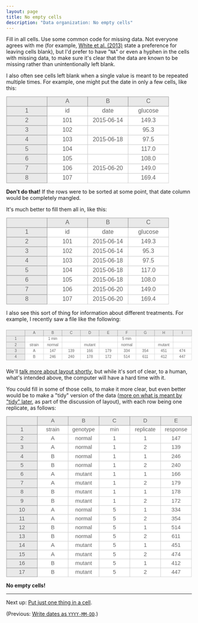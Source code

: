 ```yaml
---
layout: page
title: No empty cells
description: "Data organization: No empty cells"
---
```




Fill in all cells. Use some common code for missing data.
Not everyone agrees with me (for example,
[White et al. (2013)](http://library.queensu.ca/ojs/index.php/IEE/article/view/4608/4898)
state a preference for leaving cells blank), but I'd prefer to have
"`NA`" or even a hyphen in the cells with missing data, to make sure
it's clear that the data are known to be missing rather than
unintentionally left blank.

I also often see cells left blank when a single value is meant to be
repeated multiple times. For example, one might put the date in only a
few cells, like this:

<?xml version="1.0" encoding="UTF-8"?>
<svg width="442px" height="236px" viewBox="0 0 442 236" preserveAspectRatio="xMinYmin meet" xmlns="http://www.w3.org/2000/svg" xmlns:xlink="http://www.w3.org/1999/xlink" version="1.1">
    <rect x="331" y="209" width="110" height="26" fill="white" stroke="#CECECE" stroke-width="1" />
    <text x="386" y="222" text-anchor="middle" dominant-baseline="middle" font-family="sans-serif" fill="#626262" font-size="16px" >169.4</text>
    <rect x="221" y="209" width="110" height="26" fill="white" stroke="#CECECE" stroke-width="1" />
    <text x="276" y="222" text-anchor="middle" dominant-baseline="middle" font-family="sans-serif" fill="#626262" font-size="16px" ></text>
    <rect x="111" y="209" width="110" height="26" fill="white" stroke="#CECECE" stroke-width="1" />
    <text x="166" y="222" text-anchor="middle" dominant-baseline="middle" font-family="sans-serif" fill="#626262" font-size="16px" >107</text>
    <rect x="1" y="209" width="110" height="26" fill="#E9E9E9" stroke="#969696" stroke-width="1" />
    <text x="56" y="222" text-anchor="middle" dominant-baseline="middle" font-family="sans-serif" fill="#626262" font-size="16px" >8</text>
    <rect x="331" y="183" width="110" height="26" fill="white" stroke="#CECECE" stroke-width="1" />
    <text x="386" y="196" text-anchor="middle" dominant-baseline="middle" font-family="sans-serif" fill="#626262" font-size="16px" >149.0</text>
    <rect x="221" y="183" width="110" height="26" fill="white" stroke="#CECECE" stroke-width="1" />
    <text x="276" y="196" text-anchor="middle" dominant-baseline="middle" font-family="sans-serif" fill="#626262" font-size="16px" >2015-06-20</text>
    <rect x="111" y="183" width="110" height="26" fill="white" stroke="#CECECE" stroke-width="1" />
    <text x="166" y="196" text-anchor="middle" dominant-baseline="middle" font-family="sans-serif" fill="#626262" font-size="16px" >106</text>
    <rect x="1" y="183" width="110" height="26" fill="#E9E9E9" stroke="#969696" stroke-width="1" />
    <text x="56" y="196" text-anchor="middle" dominant-baseline="middle" font-family="sans-serif" fill="#626262" font-size="16px" >7</text>
    <rect x="331" y="157" width="110" height="26" fill="white" stroke="#CECECE" stroke-width="1" />
    <text x="386" y="170" text-anchor="middle" dominant-baseline="middle" font-family="sans-serif" fill="#626262" font-size="16px" >108.0</text>
    <rect x="221" y="157" width="110" height="26" fill="white" stroke="#CECECE" stroke-width="1" />
    <text x="276" y="170" text-anchor="middle" dominant-baseline="middle" font-family="sans-serif" fill="#626262" font-size="16px" ></text>
    <rect x="111" y="157" width="110" height="26" fill="white" stroke="#CECECE" stroke-width="1" />
    <text x="166" y="170" text-anchor="middle" dominant-baseline="middle" font-family="sans-serif" fill="#626262" font-size="16px" >105</text>
    <rect x="1" y="157" width="110" height="26" fill="#E9E9E9" stroke="#969696" stroke-width="1" />
    <text x="56" y="170" text-anchor="middle" dominant-baseline="middle" font-family="sans-serif" fill="#626262" font-size="16px" >6</text>
    <rect x="331" y="131" width="110" height="26" fill="white" stroke="#CECECE" stroke-width="1" />
    <text x="386" y="144" text-anchor="middle" dominant-baseline="middle" font-family="sans-serif" fill="#626262" font-size="16px" >117.0</text>
    <rect x="221" y="131" width="110" height="26" fill="white" stroke="#CECECE" stroke-width="1" />
    <text x="276" y="144" text-anchor="middle" dominant-baseline="middle" font-family="sans-serif" fill="#626262" font-size="16px" ></text>
    <rect x="111" y="131" width="110" height="26" fill="white" stroke="#CECECE" stroke-width="1" />
    <text x="166" y="144" text-anchor="middle" dominant-baseline="middle" font-family="sans-serif" fill="#626262" font-size="16px" >104</text>
    <rect x="1" y="131" width="110" height="26" fill="#E9E9E9" stroke="#969696" stroke-width="1" />
    <text x="56" y="144" text-anchor="middle" dominant-baseline="middle" font-family="sans-serif" fill="#626262" font-size="16px" >5</text>
    <rect x="331" y="105" width="110" height="26" fill="white" stroke="#CECECE" stroke-width="1" />
    <text x="386" y="118" text-anchor="middle" dominant-baseline="middle" font-family="sans-serif" fill="#626262" font-size="16px" >97.5</text>
    <rect x="221" y="105" width="110" height="26" fill="white" stroke="#CECECE" stroke-width="1" />
    <text x="276" y="118" text-anchor="middle" dominant-baseline="middle" font-family="sans-serif" fill="#626262" font-size="16px" >2015-06-18</text>
    <rect x="111" y="105" width="110" height="26" fill="white" stroke="#CECECE" stroke-width="1" />
    <text x="166" y="118" text-anchor="middle" dominant-baseline="middle" font-family="sans-serif" fill="#626262" font-size="16px" >103</text>
    <rect x="1" y="105" width="110" height="26" fill="#E9E9E9" stroke="#969696" stroke-width="1" />
    <text x="56" y="118" text-anchor="middle" dominant-baseline="middle" font-family="sans-serif" fill="#626262" font-size="16px" >4</text>
    <rect x="331" y="79" width="110" height="26" fill="white" stroke="#CECECE" stroke-width="1" />
    <text x="386" y="92" text-anchor="middle" dominant-baseline="middle" font-family="sans-serif" fill="#626262" font-size="16px" >95.3</text>
    <rect x="221" y="79" width="110" height="26" fill="white" stroke="#CECECE" stroke-width="1" />
    <text x="276" y="92" text-anchor="middle" dominant-baseline="middle" font-family="sans-serif" fill="#626262" font-size="16px" ></text>
    <rect x="111" y="79" width="110" height="26" fill="white" stroke="#CECECE" stroke-width="1" />
    <text x="166" y="92" text-anchor="middle" dominant-baseline="middle" font-family="sans-serif" fill="#626262" font-size="16px" >102</text>
    <rect x="1" y="79" width="110" height="26" fill="#E9E9E9" stroke="#969696" stroke-width="1" />
    <text x="56" y="92" text-anchor="middle" dominant-baseline="middle" font-family="sans-serif" fill="#626262" font-size="16px" >3</text>
    <rect x="331" y="53" width="110" height="26" fill="white" stroke="#CECECE" stroke-width="1" />
    <text x="386" y="66" text-anchor="middle" dominant-baseline="middle" font-family="sans-serif" fill="#626262" font-size="16px" >149.3</text>
    <rect x="221" y="53" width="110" height="26" fill="white" stroke="#CECECE" stroke-width="1" />
    <text x="276" y="66" text-anchor="middle" dominant-baseline="middle" font-family="sans-serif" fill="#626262" font-size="16px" >2015-06-14</text>
    <rect x="111" y="53" width="110" height="26" fill="white" stroke="#CECECE" stroke-width="1" />
    <text x="166" y="66" text-anchor="middle" dominant-baseline="middle" font-family="sans-serif" fill="#626262" font-size="16px" >101</text>
    <rect x="1" y="53" width="110" height="26" fill="#E9E9E9" stroke="#969696" stroke-width="1" />
    <text x="56" y="66" text-anchor="middle" dominant-baseline="middle" font-family="sans-serif" fill="#626262" font-size="16px" >2</text>
    <rect x="331" y="27" width="110" height="26" fill="white" stroke="#CECECE" stroke-width="1" />
    <text x="386" y="40" text-anchor="middle" dominant-baseline="middle" font-family="sans-serif" fill="#626262" font-size="16px" >glucose</text>
    <rect x="221" y="27" width="110" height="26" fill="white" stroke="#CECECE" stroke-width="1" />
    <text x="276" y="40" text-anchor="middle" dominant-baseline="middle" font-family="sans-serif" fill="#626262" font-size="16px" >date</text>
    <rect x="111" y="27" width="110" height="26" fill="white" stroke="#CECECE" stroke-width="1" />
    <text x="166" y="40" text-anchor="middle" dominant-baseline="middle" font-family="sans-serif" fill="#626262" font-size="16px" >id</text>
    <rect x="1" y="27" width="110" height="26" fill="#E9E9E9" stroke="#969696" stroke-width="1" />
    <text x="56" y="40" text-anchor="middle" dominant-baseline="middle" font-family="sans-serif" fill="#626262" font-size="16px" >1</text>
    <rect x="331" y="1" width="110" height="26" fill="#E9E9E9" stroke="#969696" stroke-width="1" />
    <text x="386" y="14" text-anchor="middle" dominant-baseline="middle" font-family="sans-serif" fill="#626262" font-size="16px" >C</text>
    <rect x="221" y="1" width="110" height="26" fill="#E9E9E9" stroke="#969696" stroke-width="1" />
    <text x="276" y="14" text-anchor="middle" dominant-baseline="middle" font-family="sans-serif" fill="#626262" font-size="16px" >B</text>
    <rect x="111" y="1" width="110" height="26" fill="#E9E9E9" stroke="#969696" stroke-width="1" />
    <text x="166" y="14" text-anchor="middle" dominant-baseline="middle" font-family="sans-serif" fill="#626262" font-size="16px" >A</text>
    <rect x="1" y="1" width="110" height="26" fill="#E9E9E9" stroke="#969696" stroke-width="1" />
</svg>

**Don't do that!** If the rows were to be sorted at some point, that
date column would be completely mangled.

It's much better to fill them all in, like this:

<?xml version="1.0" encoding="UTF-8"?>
<svg width="442px" height="236px" viewBox="0 0 442 236" preserveAspectRatio="xMinYmin meet" xmlns="http://www.w3.org/2000/svg" xmlns:xlink="http://www.w3.org/1999/xlink" version="1.1">
    <rect x="331" y="209" width="110" height="26" fill="white" stroke="#CECECE" stroke-width="1" />
    <text x="386" y="222" text-anchor="middle" dominant-baseline="middle" font-family="sans-serif" fill="#626262" font-size="16px" >169.4</text>
    <rect x="221" y="209" width="110" height="26" fill="white" stroke="#CECECE" stroke-width="1" />
    <text x="276" y="222" text-anchor="middle" dominant-baseline="middle" font-family="sans-serif" fill="#626262" font-size="16px" >2015-06-20</text>
    <rect x="111" y="209" width="110" height="26" fill="white" stroke="#CECECE" stroke-width="1" />
    <text x="166" y="222" text-anchor="middle" dominant-baseline="middle" font-family="sans-serif" fill="#626262" font-size="16px" >107</text>
    <rect x="1" y="209" width="110" height="26" fill="#E9E9E9" stroke="#969696" stroke-width="1" />
    <text x="56" y="222" text-anchor="middle" dominant-baseline="middle" font-family="sans-serif" fill="#626262" font-size="16px" >8</text>
    <rect x="331" y="183" width="110" height="26" fill="white" stroke="#CECECE" stroke-width="1" />
    <text x="386" y="196" text-anchor="middle" dominant-baseline="middle" font-family="sans-serif" fill="#626262" font-size="16px" >149.0</text>
    <rect x="221" y="183" width="110" height="26" fill="white" stroke="#CECECE" stroke-width="1" />
    <text x="276" y="196" text-anchor="middle" dominant-baseline="middle" font-family="sans-serif" fill="#626262" font-size="16px" >2015-06-20</text>
    <rect x="111" y="183" width="110" height="26" fill="white" stroke="#CECECE" stroke-width="1" />
    <text x="166" y="196" text-anchor="middle" dominant-baseline="middle" font-family="sans-serif" fill="#626262" font-size="16px" >106</text>
    <rect x="1" y="183" width="110" height="26" fill="#E9E9E9" stroke="#969696" stroke-width="1" />
    <text x="56" y="196" text-anchor="middle" dominant-baseline="middle" font-family="sans-serif" fill="#626262" font-size="16px" >7</text>
    <rect x="331" y="157" width="110" height="26" fill="white" stroke="#CECECE" stroke-width="1" />
    <text x="386" y="170" text-anchor="middle" dominant-baseline="middle" font-family="sans-serif" fill="#626262" font-size="16px" >108.0</text>
    <rect x="221" y="157" width="110" height="26" fill="white" stroke="#CECECE" stroke-width="1" />
    <text x="276" y="170" text-anchor="middle" dominant-baseline="middle" font-family="sans-serif" fill="#626262" font-size="16px" >2015-06-18</text>
    <rect x="111" y="157" width="110" height="26" fill="white" stroke="#CECECE" stroke-width="1" />
    <text x="166" y="170" text-anchor="middle" dominant-baseline="middle" font-family="sans-serif" fill="#626262" font-size="16px" >105</text>
    <rect x="1" y="157" width="110" height="26" fill="#E9E9E9" stroke="#969696" stroke-width="1" />
    <text x="56" y="170" text-anchor="middle" dominant-baseline="middle" font-family="sans-serif" fill="#626262" font-size="16px" >6</text>
    <rect x="331" y="131" width="110" height="26" fill="white" stroke="#CECECE" stroke-width="1" />
    <text x="386" y="144" text-anchor="middle" dominant-baseline="middle" font-family="sans-serif" fill="#626262" font-size="16px" >117.0</text>
    <rect x="221" y="131" width="110" height="26" fill="white" stroke="#CECECE" stroke-width="1" />
    <text x="276" y="144" text-anchor="middle" dominant-baseline="middle" font-family="sans-serif" fill="#626262" font-size="16px" >2015-06-18</text>
    <rect x="111" y="131" width="110" height="26" fill="white" stroke="#CECECE" stroke-width="1" />
    <text x="166" y="144" text-anchor="middle" dominant-baseline="middle" font-family="sans-serif" fill="#626262" font-size="16px" >104</text>
    <rect x="1" y="131" width="110" height="26" fill="#E9E9E9" stroke="#969696" stroke-width="1" />
    <text x="56" y="144" text-anchor="middle" dominant-baseline="middle" font-family="sans-serif" fill="#626262" font-size="16px" >5</text>
    <rect x="331" y="105" width="110" height="26" fill="white" stroke="#CECECE" stroke-width="1" />
    <text x="386" y="118" text-anchor="middle" dominant-baseline="middle" font-family="sans-serif" fill="#626262" font-size="16px" >97.5</text>
    <rect x="221" y="105" width="110" height="26" fill="white" stroke="#CECECE" stroke-width="1" />
    <text x="276" y="118" text-anchor="middle" dominant-baseline="middle" font-family="sans-serif" fill="#626262" font-size="16px" >2015-06-18</text>
    <rect x="111" y="105" width="110" height="26" fill="white" stroke="#CECECE" stroke-width="1" />
    <text x="166" y="118" text-anchor="middle" dominant-baseline="middle" font-family="sans-serif" fill="#626262" font-size="16px" >103</text>
    <rect x="1" y="105" width="110" height="26" fill="#E9E9E9" stroke="#969696" stroke-width="1" />
    <text x="56" y="118" text-anchor="middle" dominant-baseline="middle" font-family="sans-serif" fill="#626262" font-size="16px" >4</text>
    <rect x="331" y="79" width="110" height="26" fill="white" stroke="#CECECE" stroke-width="1" />
    <text x="386" y="92" text-anchor="middle" dominant-baseline="middle" font-family="sans-serif" fill="#626262" font-size="16px" >95.3</text>
    <rect x="221" y="79" width="110" height="26" fill="white" stroke="#CECECE" stroke-width="1" />
    <text x="276" y="92" text-anchor="middle" dominant-baseline="middle" font-family="sans-serif" fill="#626262" font-size="16px" >2015-06-14</text>
    <rect x="111" y="79" width="110" height="26" fill="white" stroke="#CECECE" stroke-width="1" />
    <text x="166" y="92" text-anchor="middle" dominant-baseline="middle" font-family="sans-serif" fill="#626262" font-size="16px" >102</text>
    <rect x="1" y="79" width="110" height="26" fill="#E9E9E9" stroke="#969696" stroke-width="1" />
    <text x="56" y="92" text-anchor="middle" dominant-baseline="middle" font-family="sans-serif" fill="#626262" font-size="16px" >3</text>
    <rect x="331" y="53" width="110" height="26" fill="white" stroke="#CECECE" stroke-width="1" />
    <text x="386" y="66" text-anchor="middle" dominant-baseline="middle" font-family="sans-serif" fill="#626262" font-size="16px" >149.3</text>
    <rect x="221" y="53" width="110" height="26" fill="white" stroke="#CECECE" stroke-width="1" />
    <text x="276" y="66" text-anchor="middle" dominant-baseline="middle" font-family="sans-serif" fill="#626262" font-size="16px" >2015-06-14</text>
    <rect x="111" y="53" width="110" height="26" fill="white" stroke="#CECECE" stroke-width="1" />
    <text x="166" y="66" text-anchor="middle" dominant-baseline="middle" font-family="sans-serif" fill="#626262" font-size="16px" >101</text>
    <rect x="1" y="53" width="110" height="26" fill="#E9E9E9" stroke="#969696" stroke-width="1" />
    <text x="56" y="66" text-anchor="middle" dominant-baseline="middle" font-family="sans-serif" fill="#626262" font-size="16px" >2</text>
    <rect x="331" y="27" width="110" height="26" fill="white" stroke="#CECECE" stroke-width="1" />
    <text x="386" y="40" text-anchor="middle" dominant-baseline="middle" font-family="sans-serif" fill="#626262" font-size="16px" >glucose</text>
    <rect x="221" y="27" width="110" height="26" fill="white" stroke="#CECECE" stroke-width="1" />
    <text x="276" y="40" text-anchor="middle" dominant-baseline="middle" font-family="sans-serif" fill="#626262" font-size="16px" >date</text>
    <rect x="111" y="27" width="110" height="26" fill="white" stroke="#CECECE" stroke-width="1" />
    <text x="166" y="40" text-anchor="middle" dominant-baseline="middle" font-family="sans-serif" fill="#626262" font-size="16px" >id</text>
    <rect x="1" y="27" width="110" height="26" fill="#E9E9E9" stroke="#969696" stroke-width="1" />
    <text x="56" y="40" text-anchor="middle" dominant-baseline="middle" font-family="sans-serif" fill="#626262" font-size="16px" >1</text>
    <rect x="331" y="1" width="110" height="26" fill="#E9E9E9" stroke="#969696" stroke-width="1" />
    <text x="386" y="14" text-anchor="middle" dominant-baseline="middle" font-family="sans-serif" fill="#626262" font-size="16px" >C</text>
    <rect x="221" y="1" width="110" height="26" fill="#E9E9E9" stroke="#969696" stroke-width="1" />
    <text x="276" y="14" text-anchor="middle" dominant-baseline="middle" font-family="sans-serif" fill="#626262" font-size="16px" >B</text>
    <rect x="111" y="1" width="110" height="26" fill="#E9E9E9" stroke="#969696" stroke-width="1" />
    <text x="166" y="14" text-anchor="middle" dominant-baseline="middle" font-family="sans-serif" fill="#626262" font-size="16px" >A</text>
    <rect x="1" y="1" width="110" height="26" fill="#E9E9E9" stroke="#969696" stroke-width="1" />
</svg>

I also see this sort of thing for information about different
treatments. For example, I recently saw a file like the following:

<?xml version="1.0" encoding="UTF-8"?>
<svg width="692px" height="132px" viewBox="0 0 802 132" preserveAspectRatio="xMinYmin meet" xmlns="http://www.w3.org/2000/svg" xmlns:xlink="http://www.w3.org/1999/xlink" version="1.1">
    <rect x="721" y="105" width="80" height="26" fill="white" stroke="#CECECE" stroke-width="1" />
    <text x="761" y="118" text-anchor="middle" dominant-baseline="middle" font-family="sans-serif" fill="#626262" font-size="16px" >447</text>
    <rect x="641" y="105" width="80" height="26" fill="white" stroke="#CECECE" stroke-width="1" />
    <text x="681" y="118" text-anchor="middle" dominant-baseline="middle" font-family="sans-serif" fill="#626262" font-size="16px" >412</text>
    <rect x="561" y="105" width="80" height="26" fill="white" stroke="#CECECE" stroke-width="1" />
    <text x="601" y="118" text-anchor="middle" dominant-baseline="middle" font-family="sans-serif" fill="#626262" font-size="16px" >611</text>
    <rect x="481" y="105" width="80" height="26" fill="white" stroke="#CECECE" stroke-width="1" />
    <text x="521" y="118" text-anchor="middle" dominant-baseline="middle" font-family="sans-serif" fill="#626262" font-size="16px" >514</text>
    <rect x="401" y="105" width="80" height="26" fill="white" stroke="#CECECE" stroke-width="1" />
    <text x="441" y="118" text-anchor="middle" dominant-baseline="middle" font-family="sans-serif" fill="#626262" font-size="16px" >172</text>
    <rect x="321" y="105" width="80" height="26" fill="white" stroke="#CECECE" stroke-width="1" />
    <text x="361" y="118" text-anchor="middle" dominant-baseline="middle" font-family="sans-serif" fill="#626262" font-size="16px" >178</text>
    <rect x="241" y="105" width="80" height="26" fill="white" stroke="#CECECE" stroke-width="1" />
    <text x="281" y="118" text-anchor="middle" dominant-baseline="middle" font-family="sans-serif" fill="#626262" font-size="16px" >240</text>
    <rect x="161" y="105" width="80" height="26" fill="white" stroke="#CECECE" stroke-width="1" />
    <text x="201" y="118" text-anchor="middle" dominant-baseline="middle" font-family="sans-serif" fill="#626262" font-size="16px" >246</text>
    <rect x="81" y="105" width="80" height="26" fill="white" stroke="#CECECE" stroke-width="1" />
    <text x="121" y="118" text-anchor="middle" dominant-baseline="middle" font-family="sans-serif" fill="#626262" font-size="16px" >B</text>
    <rect x="1" y="105" width="80" height="26" fill="#E9E9E9" stroke="#969696" stroke-width="1" />
    <text x="41" y="118" text-anchor="middle" dominant-baseline="middle" font-family="sans-serif" fill="#626262" font-size="16px" >4</text>
    <rect x="721" y="79" width="80" height="26" fill="white" stroke="#CECECE" stroke-width="1" />
    <text x="761" y="92" text-anchor="middle" dominant-baseline="middle" font-family="sans-serif" fill="#626262" font-size="16px" >474</text>
    <rect x="641" y="79" width="80" height="26" fill="white" stroke="#CECECE" stroke-width="1" />
    <text x="681" y="92" text-anchor="middle" dominant-baseline="middle" font-family="sans-serif" fill="#626262" font-size="16px" >451</text>
    <rect x="561" y="79" width="80" height="26" fill="white" stroke="#CECECE" stroke-width="1" />
    <text x="601" y="92" text-anchor="middle" dominant-baseline="middle" font-family="sans-serif" fill="#626262" font-size="16px" >354</text>
    <rect x="481" y="79" width="80" height="26" fill="white" stroke="#CECECE" stroke-width="1" />
    <text x="521" y="92" text-anchor="middle" dominant-baseline="middle" font-family="sans-serif" fill="#626262" font-size="16px" >334</text>
    <rect x="401" y="79" width="80" height="26" fill="white" stroke="#CECECE" stroke-width="1" />
    <text x="441" y="92" text-anchor="middle" dominant-baseline="middle" font-family="sans-serif" fill="#626262" font-size="16px" >179</text>
    <rect x="321" y="79" width="80" height="26" fill="white" stroke="#CECECE" stroke-width="1" />
    <text x="361" y="92" text-anchor="middle" dominant-baseline="middle" font-family="sans-serif" fill="#626262" font-size="16px" >166</text>
    <rect x="241" y="79" width="80" height="26" fill="white" stroke="#CECECE" stroke-width="1" />
    <text x="281" y="92" text-anchor="middle" dominant-baseline="middle" font-family="sans-serif" fill="#626262" font-size="16px" >139</text>
    <rect x="161" y="79" width="80" height="26" fill="white" stroke="#CECECE" stroke-width="1" />
    <text x="201" y="92" text-anchor="middle" dominant-baseline="middle" font-family="sans-serif" fill="#626262" font-size="16px" >147</text>
    <rect x="81" y="79" width="80" height="26" fill="white" stroke="#CECECE" stroke-width="1" />
    <text x="121" y="92" text-anchor="middle" dominant-baseline="middle" font-family="sans-serif" fill="#626262" font-size="16px" >A</text>
    <rect x="1" y="79" width="80" height="26" fill="#E9E9E9" stroke="#969696" stroke-width="1" />
    <text x="41" y="92" text-anchor="middle" dominant-baseline="middle" font-family="sans-serif" fill="#626262" font-size="16px" >3</text>
    <rect x="721" y="53" width="80" height="26" fill="white" stroke="#CECECE" stroke-width="1" />
    <text x="761" y="66" text-anchor="middle" dominant-baseline="middle" font-family="sans-serif" fill="#626262" font-size="16px" ></text>
    <rect x="641" y="53" width="80" height="26" fill="white" stroke="#CECECE" stroke-width="1" />
    <text x="681" y="66" text-anchor="middle" dominant-baseline="middle" font-family="sans-serif" fill="#626262" font-size="16px" >mutant</text>
    <rect x="561" y="53" width="80" height="26" fill="white" stroke="#CECECE" stroke-width="1" />
    <text x="601" y="66" text-anchor="middle" dominant-baseline="middle" font-family="sans-serif" fill="#626262" font-size="16px" ></text>
    <rect x="481" y="53" width="80" height="26" fill="white" stroke="#CECECE" stroke-width="1" />
    <text x="521" y="66" text-anchor="middle" dominant-baseline="middle" font-family="sans-serif" fill="#626262" font-size="16px" >normal</text>
    <rect x="401" y="53" width="80" height="26" fill="white" stroke="#CECECE" stroke-width="1" />
    <text x="441" y="66" text-anchor="middle" dominant-baseline="middle" font-family="sans-serif" fill="#626262" font-size="16px" ></text>
    <rect x="321" y="53" width="80" height="26" fill="white" stroke="#CECECE" stroke-width="1" />
    <text x="361" y="66" text-anchor="middle" dominant-baseline="middle" font-family="sans-serif" fill="#626262" font-size="16px" >mutant</text>
    <rect x="241" y="53" width="80" height="26" fill="white" stroke="#CECECE" stroke-width="1" />
    <text x="281" y="66" text-anchor="middle" dominant-baseline="middle" font-family="sans-serif" fill="#626262" font-size="16px" ></text>
    <rect x="161" y="53" width="80" height="26" fill="white" stroke="#CECECE" stroke-width="1" />
    <text x="201" y="66" text-anchor="middle" dominant-baseline="middle" font-family="sans-serif" fill="#626262" font-size="16px" >normal</text>
    <rect x="81" y="53" width="80" height="26" fill="white" stroke="#CECECE" stroke-width="1" />
    <text x="121" y="66" text-anchor="middle" dominant-baseline="middle" font-family="sans-serif" fill="#626262" font-size="16px" >strain</text>
    <rect x="1" y="53" width="80" height="26" fill="#E9E9E9" stroke="#969696" stroke-width="1" />
    <text x="41" y="66" text-anchor="middle" dominant-baseline="middle" font-family="sans-serif" fill="#626262" font-size="16px" >2</text>
    <rect x="721" y="27" width="80" height="26" fill="white" stroke="#CECECE" stroke-width="1" />
    <text x="761" y="40" text-anchor="middle" dominant-baseline="middle" font-family="sans-serif" fill="#626262" font-size="16px" ></text>
    <rect x="641" y="27" width="80" height="26" fill="white" stroke="#CECECE" stroke-width="1" />
    <text x="681" y="40" text-anchor="middle" dominant-baseline="middle" font-family="sans-serif" fill="#626262" font-size="16px" ></text>
    <rect x="561" y="27" width="80" height="26" fill="white" stroke="#CECECE" stroke-width="1" />
    <text x="601" y="40" text-anchor="middle" dominant-baseline="middle" font-family="sans-serif" fill="#626262" font-size="16px" ></text>
    <rect x="481" y="27" width="80" height="26" fill="white" stroke="#CECECE" stroke-width="1" />
    <text x="521" y="40" text-anchor="middle" dominant-baseline="middle" font-family="sans-serif" fill="#626262" font-size="16px" >5 min</text>
    <rect x="401" y="27" width="80" height="26" fill="white" stroke="#CECECE" stroke-width="1" />
    <text x="441" y="40" text-anchor="middle" dominant-baseline="middle" font-family="sans-serif" fill="#626262" font-size="16px" ></text>
    <rect x="321" y="27" width="80" height="26" fill="white" stroke="#CECECE" stroke-width="1" />
    <text x="361" y="40" text-anchor="middle" dominant-baseline="middle" font-family="sans-serif" fill="#626262" font-size="16px" ></text>
    <rect x="241" y="27" width="80" height="26" fill="white" stroke="#CECECE" stroke-width="1" />
    <text x="281" y="40" text-anchor="middle" dominant-baseline="middle" font-family="sans-serif" fill="#626262" font-size="16px" ></text>
    <rect x="161" y="27" width="80" height="26" fill="white" stroke="#CECECE" stroke-width="1" />
    <text x="201" y="40" text-anchor="middle" dominant-baseline="middle" font-family="sans-serif" fill="#626262" font-size="16px" >1 min</text>
    <rect x="81" y="27" width="80" height="26" fill="white" stroke="#CECECE" stroke-width="1" />
    <text x="121" y="40" text-anchor="middle" dominant-baseline="middle" font-family="sans-serif" fill="#626262" font-size="16px" ></text>
    <rect x="1" y="27" width="80" height="26" fill="#E9E9E9" stroke="#969696" stroke-width="1" />
    <text x="41" y="40" text-anchor="middle" dominant-baseline="middle" font-family="sans-serif" fill="#626262" font-size="16px" >1</text>
    <rect x="721" y="1" width="80" height="26" fill="#E9E9E9" stroke="#969696" stroke-width="1" />
    <text x="761" y="14" text-anchor="middle" dominant-baseline="middle" font-family="sans-serif" fill="#626262" font-size="16px" >I</text>
    <rect x="641" y="1" width="80" height="26" fill="#E9E9E9" stroke="#969696" stroke-width="1" />
    <text x="681" y="14" text-anchor="middle" dominant-baseline="middle" font-family="sans-serif" fill="#626262" font-size="16px" >H</text>
    <rect x="561" y="1" width="80" height="26" fill="#E9E9E9" stroke="#969696" stroke-width="1" />
    <text x="601" y="14" text-anchor="middle" dominant-baseline="middle" font-family="sans-serif" fill="#626262" font-size="16px" >G</text>
    <rect x="481" y="1" width="80" height="26" fill="#E9E9E9" stroke="#969696" stroke-width="1" />
    <text x="521" y="14" text-anchor="middle" dominant-baseline="middle" font-family="sans-serif" fill="#626262" font-size="16px" >F</text>
    <rect x="401" y="1" width="80" height="26" fill="#E9E9E9" stroke="#969696" stroke-width="1" />
    <text x="441" y="14" text-anchor="middle" dominant-baseline="middle" font-family="sans-serif" fill="#626262" font-size="16px" >E</text>
    <rect x="321" y="1" width="80" height="26" fill="#E9E9E9" stroke="#969696" stroke-width="1" />
    <text x="361" y="14" text-anchor="middle" dominant-baseline="middle" font-family="sans-serif" fill="#626262" font-size="16px" >D</text>
    <rect x="241" y="1" width="80" height="26" fill="#E9E9E9" stroke="#969696" stroke-width="1" />
    <text x="281" y="14" text-anchor="middle" dominant-baseline="middle" font-family="sans-serif" fill="#626262" font-size="16px" >C</text>
    <rect x="161" y="1" width="80" height="26" fill="#E9E9E9" stroke="#969696" stroke-width="1" />
    <text x="201" y="14" text-anchor="middle" dominant-baseline="middle" font-family="sans-serif" fill="#626262" font-size="16px" >B</text>
    <rect x="81" y="1" width="80" height="26" fill="#E9E9E9" stroke="#969696" stroke-width="1" />
    <text x="121" y="14" text-anchor="middle" dominant-baseline="middle" font-family="sans-serif" fill="#626262" font-size="16px" >A</text>
    <rect x="1" y="1" width="80" height="26" fill="#E9E9E9" stroke="#969696" stroke-width="1" />
</svg>

We'll [talk more about layout shortly](rectangle.html), but while it's sort
of clear, to a human, what's intended above, the computer will have a
hard time with it.

You could fill in some of those cells, to make it more clear, but even
better would be to make a "tidy" version of the data
([more on what is meant by "tidy" later](rectangle.html), as part of
the discussion of layout), with each row being one replicate, as follows:

<?xml version="1.0" encoding="UTF-8"?>
<svg width="542px" height="470px" viewBox="0 0 542 470" preserveAspectRatio="xMinYmin meet" xmlns="http://www.w3.org/2000/svg" xmlns:xlink="http://www.w3.org/1999/xlink" version="1.1">
    <rect x="451" y="443" width="90" height="26" fill="white" stroke="#CECECE" stroke-width="1" />
    <text x="496" y="456" text-anchor="middle" dominant-baseline="middle" font-family="sans-serif" fill="#626262" font-size="16px" >447</text>
    <rect x="361" y="443" width="90" height="26" fill="white" stroke="#CECECE" stroke-width="1" />
    <text x="406" y="456" text-anchor="middle" dominant-baseline="middle" font-family="sans-serif" fill="#626262" font-size="16px" >2</text>
    <rect x="271" y="443" width="90" height="26" fill="white" stroke="#CECECE" stroke-width="1" />
    <text x="316" y="456" text-anchor="middle" dominant-baseline="middle" font-family="sans-serif" fill="#626262" font-size="16px" >5</text>
    <rect x="181" y="443" width="90" height="26" fill="white" stroke="#CECECE" stroke-width="1" />
    <text x="226" y="456" text-anchor="middle" dominant-baseline="middle" font-family="sans-serif" fill="#626262" font-size="16px" >mutant</text>
    <rect x="91" y="443" width="90" height="26" fill="white" stroke="#CECECE" stroke-width="1" />
    <text x="136" y="456" text-anchor="middle" dominant-baseline="middle" font-family="sans-serif" fill="#626262" font-size="16px" >B</text>
    <rect x="1" y="443" width="90" height="26" fill="#E9E9E9" stroke="#969696" stroke-width="1" />
    <text x="46" y="456" text-anchor="middle" dominant-baseline="middle" font-family="sans-serif" fill="#626262" font-size="16px" >17</text>
    <rect x="451" y="417" width="90" height="26" fill="white" stroke="#CECECE" stroke-width="1" />
    <text x="496" y="430" text-anchor="middle" dominant-baseline="middle" font-family="sans-serif" fill="#626262" font-size="16px" >412</text>
    <rect x="361" y="417" width="90" height="26" fill="white" stroke="#CECECE" stroke-width="1" />
    <text x="406" y="430" text-anchor="middle" dominant-baseline="middle" font-family="sans-serif" fill="#626262" font-size="16px" >1</text>
    <rect x="271" y="417" width="90" height="26" fill="white" stroke="#CECECE" stroke-width="1" />
    <text x="316" y="430" text-anchor="middle" dominant-baseline="middle" font-family="sans-serif" fill="#626262" font-size="16px" >5</text>
    <rect x="181" y="417" width="90" height="26" fill="white" stroke="#CECECE" stroke-width="1" />
    <text x="226" y="430" text-anchor="middle" dominant-baseline="middle" font-family="sans-serif" fill="#626262" font-size="16px" >mutant</text>
    <rect x="91" y="417" width="90" height="26" fill="white" stroke="#CECECE" stroke-width="1" />
    <text x="136" y="430" text-anchor="middle" dominant-baseline="middle" font-family="sans-serif" fill="#626262" font-size="16px" >B</text>
    <rect x="1" y="417" width="90" height="26" fill="#E9E9E9" stroke="#969696" stroke-width="1" />
    <text x="46" y="430" text-anchor="middle" dominant-baseline="middle" font-family="sans-serif" fill="#626262" font-size="16px" >16</text>
    <rect x="451" y="391" width="90" height="26" fill="white" stroke="#CECECE" stroke-width="1" />
    <text x="496" y="404" text-anchor="middle" dominant-baseline="middle" font-family="sans-serif" fill="#626262" font-size="16px" >474</text>
    <rect x="361" y="391" width="90" height="26" fill="white" stroke="#CECECE" stroke-width="1" />
    <text x="406" y="404" text-anchor="middle" dominant-baseline="middle" font-family="sans-serif" fill="#626262" font-size="16px" >2</text>
    <rect x="271" y="391" width="90" height="26" fill="white" stroke="#CECECE" stroke-width="1" />
    <text x="316" y="404" text-anchor="middle" dominant-baseline="middle" font-family="sans-serif" fill="#626262" font-size="16px" >5</text>
    <rect x="181" y="391" width="90" height="26" fill="white" stroke="#CECECE" stroke-width="1" />
    <text x="226" y="404" text-anchor="middle" dominant-baseline="middle" font-family="sans-serif" fill="#626262" font-size="16px" >mutant</text>
    <rect x="91" y="391" width="90" height="26" fill="white" stroke="#CECECE" stroke-width="1" />
    <text x="136" y="404" text-anchor="middle" dominant-baseline="middle" font-family="sans-serif" fill="#626262" font-size="16px" >A</text>
    <rect x="1" y="391" width="90" height="26" fill="#E9E9E9" stroke="#969696" stroke-width="1" />
    <text x="46" y="404" text-anchor="middle" dominant-baseline="middle" font-family="sans-serif" fill="#626262" font-size="16px" >15</text>
    <rect x="451" y="365" width="90" height="26" fill="white" stroke="#CECECE" stroke-width="1" />
    <text x="496" y="378" text-anchor="middle" dominant-baseline="middle" font-family="sans-serif" fill="#626262" font-size="16px" >451</text>
    <rect x="361" y="365" width="90" height="26" fill="white" stroke="#CECECE" stroke-width="1" />
    <text x="406" y="378" text-anchor="middle" dominant-baseline="middle" font-family="sans-serif" fill="#626262" font-size="16px" >1</text>
    <rect x="271" y="365" width="90" height="26" fill="white" stroke="#CECECE" stroke-width="1" />
    <text x="316" y="378" text-anchor="middle" dominant-baseline="middle" font-family="sans-serif" fill="#626262" font-size="16px" >5</text>
    <rect x="181" y="365" width="90" height="26" fill="white" stroke="#CECECE" stroke-width="1" />
    <text x="226" y="378" text-anchor="middle" dominant-baseline="middle" font-family="sans-serif" fill="#626262" font-size="16px" >mutant</text>
    <rect x="91" y="365" width="90" height="26" fill="white" stroke="#CECECE" stroke-width="1" />
    <text x="136" y="378" text-anchor="middle" dominant-baseline="middle" font-family="sans-serif" fill="#626262" font-size="16px" >A</text>
    <rect x="1" y="365" width="90" height="26" fill="#E9E9E9" stroke="#969696" stroke-width="1" />
    <text x="46" y="378" text-anchor="middle" dominant-baseline="middle" font-family="sans-serif" fill="#626262" font-size="16px" >14</text>
    <rect x="451" y="339" width="90" height="26" fill="white" stroke="#CECECE" stroke-width="1" />
    <text x="496" y="352" text-anchor="middle" dominant-baseline="middle" font-family="sans-serif" fill="#626262" font-size="16px" >611</text>
    <rect x="361" y="339" width="90" height="26" fill="white" stroke="#CECECE" stroke-width="1" />
    <text x="406" y="352" text-anchor="middle" dominant-baseline="middle" font-family="sans-serif" fill="#626262" font-size="16px" >2</text>
    <rect x="271" y="339" width="90" height="26" fill="white" stroke="#CECECE" stroke-width="1" />
    <text x="316" y="352" text-anchor="middle" dominant-baseline="middle" font-family="sans-serif" fill="#626262" font-size="16px" >5</text>
    <rect x="181" y="339" width="90" height="26" fill="white" stroke="#CECECE" stroke-width="1" />
    <text x="226" y="352" text-anchor="middle" dominant-baseline="middle" font-family="sans-serif" fill="#626262" font-size="16px" >normal</text>
    <rect x="91" y="339" width="90" height="26" fill="white" stroke="#CECECE" stroke-width="1" />
    <text x="136" y="352" text-anchor="middle" dominant-baseline="middle" font-family="sans-serif" fill="#626262" font-size="16px" >B</text>
    <rect x="1" y="339" width="90" height="26" fill="#E9E9E9" stroke="#969696" stroke-width="1" />
    <text x="46" y="352" text-anchor="middle" dominant-baseline="middle" font-family="sans-serif" fill="#626262" font-size="16px" >13</text>
    <rect x="451" y="313" width="90" height="26" fill="white" stroke="#CECECE" stroke-width="1" />
    <text x="496" y="326" text-anchor="middle" dominant-baseline="middle" font-family="sans-serif" fill="#626262" font-size="16px" >514</text>
    <rect x="361" y="313" width="90" height="26" fill="white" stroke="#CECECE" stroke-width="1" />
    <text x="406" y="326" text-anchor="middle" dominant-baseline="middle" font-family="sans-serif" fill="#626262" font-size="16px" >1</text>
    <rect x="271" y="313" width="90" height="26" fill="white" stroke="#CECECE" stroke-width="1" />
    <text x="316" y="326" text-anchor="middle" dominant-baseline="middle" font-family="sans-serif" fill="#626262" font-size="16px" >5</text>
    <rect x="181" y="313" width="90" height="26" fill="white" stroke="#CECECE" stroke-width="1" />
    <text x="226" y="326" text-anchor="middle" dominant-baseline="middle" font-family="sans-serif" fill="#626262" font-size="16px" >normal</text>
    <rect x="91" y="313" width="90" height="26" fill="white" stroke="#CECECE" stroke-width="1" />
    <text x="136" y="326" text-anchor="middle" dominant-baseline="middle" font-family="sans-serif" fill="#626262" font-size="16px" >B</text>
    <rect x="1" y="313" width="90" height="26" fill="#E9E9E9" stroke="#969696" stroke-width="1" />
    <text x="46" y="326" text-anchor="middle" dominant-baseline="middle" font-family="sans-serif" fill="#626262" font-size="16px" >12</text>
    <rect x="451" y="287" width="90" height="26" fill="white" stroke="#CECECE" stroke-width="1" />
    <text x="496" y="300" text-anchor="middle" dominant-baseline="middle" font-family="sans-serif" fill="#626262" font-size="16px" >354</text>
    <rect x="361" y="287" width="90" height="26" fill="white" stroke="#CECECE" stroke-width="1" />
    <text x="406" y="300" text-anchor="middle" dominant-baseline="middle" font-family="sans-serif" fill="#626262" font-size="16px" >2</text>
    <rect x="271" y="287" width="90" height="26" fill="white" stroke="#CECECE" stroke-width="1" />
    <text x="316" y="300" text-anchor="middle" dominant-baseline="middle" font-family="sans-serif" fill="#626262" font-size="16px" >5</text>
    <rect x="181" y="287" width="90" height="26" fill="white" stroke="#CECECE" stroke-width="1" />
    <text x="226" y="300" text-anchor="middle" dominant-baseline="middle" font-family="sans-serif" fill="#626262" font-size="16px" >normal</text>
    <rect x="91" y="287" width="90" height="26" fill="white" stroke="#CECECE" stroke-width="1" />
    <text x="136" y="300" text-anchor="middle" dominant-baseline="middle" font-family="sans-serif" fill="#626262" font-size="16px" >A</text>
    <rect x="1" y="287" width="90" height="26" fill="#E9E9E9" stroke="#969696" stroke-width="1" />
    <text x="46" y="300" text-anchor="middle" dominant-baseline="middle" font-family="sans-serif" fill="#626262" font-size="16px" >11</text>
    <rect x="451" y="261" width="90" height="26" fill="white" stroke="#CECECE" stroke-width="1" />
    <text x="496" y="274" text-anchor="middle" dominant-baseline="middle" font-family="sans-serif" fill="#626262" font-size="16px" >334</text>
    <rect x="361" y="261" width="90" height="26" fill="white" stroke="#CECECE" stroke-width="1" />
    <text x="406" y="274" text-anchor="middle" dominant-baseline="middle" font-family="sans-serif" fill="#626262" font-size="16px" >1</text>
    <rect x="271" y="261" width="90" height="26" fill="white" stroke="#CECECE" stroke-width="1" />
    <text x="316" y="274" text-anchor="middle" dominant-baseline="middle" font-family="sans-serif" fill="#626262" font-size="16px" >5</text>
    <rect x="181" y="261" width="90" height="26" fill="white" stroke="#CECECE" stroke-width="1" />
    <text x="226" y="274" text-anchor="middle" dominant-baseline="middle" font-family="sans-serif" fill="#626262" font-size="16px" >normal</text>
    <rect x="91" y="261" width="90" height="26" fill="white" stroke="#CECECE" stroke-width="1" />
    <text x="136" y="274" text-anchor="middle" dominant-baseline="middle" font-family="sans-serif" fill="#626262" font-size="16px" >A</text>
    <rect x="1" y="261" width="90" height="26" fill="#E9E9E9" stroke="#969696" stroke-width="1" />
    <text x="46" y="274" text-anchor="middle" dominant-baseline="middle" font-family="sans-serif" fill="#626262" font-size="16px" >10</text>
    <rect x="451" y="235" width="90" height="26" fill="white" stroke="#CECECE" stroke-width="1" />
    <text x="496" y="248" text-anchor="middle" dominant-baseline="middle" font-family="sans-serif" fill="#626262" font-size="16px" >172</text>
    <rect x="361" y="235" width="90" height="26" fill="white" stroke="#CECECE" stroke-width="1" />
    <text x="406" y="248" text-anchor="middle" dominant-baseline="middle" font-family="sans-serif" fill="#626262" font-size="16px" >2</text>
    <rect x="271" y="235" width="90" height="26" fill="white" stroke="#CECECE" stroke-width="1" />
    <text x="316" y="248" text-anchor="middle" dominant-baseline="middle" font-family="sans-serif" fill="#626262" font-size="16px" >1</text>
    <rect x="181" y="235" width="90" height="26" fill="white" stroke="#CECECE" stroke-width="1" />
    <text x="226" y="248" text-anchor="middle" dominant-baseline="middle" font-family="sans-serif" fill="#626262" font-size="16px" >mutant</text>
    <rect x="91" y="235" width="90" height="26" fill="white" stroke="#CECECE" stroke-width="1" />
    <text x="136" y="248" text-anchor="middle" dominant-baseline="middle" font-family="sans-serif" fill="#626262" font-size="16px" >B</text>
    <rect x="1" y="235" width="90" height="26" fill="#E9E9E9" stroke="#969696" stroke-width="1" />
    <text x="46" y="248" text-anchor="middle" dominant-baseline="middle" font-family="sans-serif" fill="#626262" font-size="16px" >9</text>
    <rect x="451" y="209" width="90" height="26" fill="white" stroke="#CECECE" stroke-width="1" />
    <text x="496" y="222" text-anchor="middle" dominant-baseline="middle" font-family="sans-serif" fill="#626262" font-size="16px" >178</text>
    <rect x="361" y="209" width="90" height="26" fill="white" stroke="#CECECE" stroke-width="1" />
    <text x="406" y="222" text-anchor="middle" dominant-baseline="middle" font-family="sans-serif" fill="#626262" font-size="16px" >1</text>
    <rect x="271" y="209" width="90" height="26" fill="white" stroke="#CECECE" stroke-width="1" />
    <text x="316" y="222" text-anchor="middle" dominant-baseline="middle" font-family="sans-serif" fill="#626262" font-size="16px" >1</text>
    <rect x="181" y="209" width="90" height="26" fill="white" stroke="#CECECE" stroke-width="1" />
    <text x="226" y="222" text-anchor="middle" dominant-baseline="middle" font-family="sans-serif" fill="#626262" font-size="16px" >mutant</text>
    <rect x="91" y="209" width="90" height="26" fill="white" stroke="#CECECE" stroke-width="1" />
    <text x="136" y="222" text-anchor="middle" dominant-baseline="middle" font-family="sans-serif" fill="#626262" font-size="16px" >B</text>
    <rect x="1" y="209" width="90" height="26" fill="#E9E9E9" stroke="#969696" stroke-width="1" />
    <text x="46" y="222" text-anchor="middle" dominant-baseline="middle" font-family="sans-serif" fill="#626262" font-size="16px" >8</text>
    <rect x="451" y="183" width="90" height="26" fill="white" stroke="#CECECE" stroke-width="1" />
    <text x="496" y="196" text-anchor="middle" dominant-baseline="middle" font-family="sans-serif" fill="#626262" font-size="16px" >179</text>
    <rect x="361" y="183" width="90" height="26" fill="white" stroke="#CECECE" stroke-width="1" />
    <text x="406" y="196" text-anchor="middle" dominant-baseline="middle" font-family="sans-serif" fill="#626262" font-size="16px" >2</text>
    <rect x="271" y="183" width="90" height="26" fill="white" stroke="#CECECE" stroke-width="1" />
    <text x="316" y="196" text-anchor="middle" dominant-baseline="middle" font-family="sans-serif" fill="#626262" font-size="16px" >1</text>
    <rect x="181" y="183" width="90" height="26" fill="white" stroke="#CECECE" stroke-width="1" />
    <text x="226" y="196" text-anchor="middle" dominant-baseline="middle" font-family="sans-serif" fill="#626262" font-size="16px" >mutant</text>
    <rect x="91" y="183" width="90" height="26" fill="white" stroke="#CECECE" stroke-width="1" />
    <text x="136" y="196" text-anchor="middle" dominant-baseline="middle" font-family="sans-serif" fill="#626262" font-size="16px" >A</text>
    <rect x="1" y="183" width="90" height="26" fill="#E9E9E9" stroke="#969696" stroke-width="1" />
    <text x="46" y="196" text-anchor="middle" dominant-baseline="middle" font-family="sans-serif" fill="#626262" font-size="16px" >7</text>
    <rect x="451" y="157" width="90" height="26" fill="white" stroke="#CECECE" stroke-width="1" />
    <text x="496" y="170" text-anchor="middle" dominant-baseline="middle" font-family="sans-serif" fill="#626262" font-size="16px" >166</text>
    <rect x="361" y="157" width="90" height="26" fill="white" stroke="#CECECE" stroke-width="1" />
    <text x="406" y="170" text-anchor="middle" dominant-baseline="middle" font-family="sans-serif" fill="#626262" font-size="16px" >1</text>
    <rect x="271" y="157" width="90" height="26" fill="white" stroke="#CECECE" stroke-width="1" />
    <text x="316" y="170" text-anchor="middle" dominant-baseline="middle" font-family="sans-serif" fill="#626262" font-size="16px" >1</text>
    <rect x="181" y="157" width="90" height="26" fill="white" stroke="#CECECE" stroke-width="1" />
    <text x="226" y="170" text-anchor="middle" dominant-baseline="middle" font-family="sans-serif" fill="#626262" font-size="16px" >mutant</text>
    <rect x="91" y="157" width="90" height="26" fill="white" stroke="#CECECE" stroke-width="1" />
    <text x="136" y="170" text-anchor="middle" dominant-baseline="middle" font-family="sans-serif" fill="#626262" font-size="16px" >A</text>
    <rect x="1" y="157" width="90" height="26" fill="#E9E9E9" stroke="#969696" stroke-width="1" />
    <text x="46" y="170" text-anchor="middle" dominant-baseline="middle" font-family="sans-serif" fill="#626262" font-size="16px" >6</text>
    <rect x="451" y="131" width="90" height="26" fill="white" stroke="#CECECE" stroke-width="1" />
    <text x="496" y="144" text-anchor="middle" dominant-baseline="middle" font-family="sans-serif" fill="#626262" font-size="16px" >240</text>
    <rect x="361" y="131" width="90" height="26" fill="white" stroke="#CECECE" stroke-width="1" />
    <text x="406" y="144" text-anchor="middle" dominant-baseline="middle" font-family="sans-serif" fill="#626262" font-size="16px" >2</text>
    <rect x="271" y="131" width="90" height="26" fill="white" stroke="#CECECE" stroke-width="1" />
    <text x="316" y="144" text-anchor="middle" dominant-baseline="middle" font-family="sans-serif" fill="#626262" font-size="16px" >1</text>
    <rect x="181" y="131" width="90" height="26" fill="white" stroke="#CECECE" stroke-width="1" />
    <text x="226" y="144" text-anchor="middle" dominant-baseline="middle" font-family="sans-serif" fill="#626262" font-size="16px" >normal</text>
    <rect x="91" y="131" width="90" height="26" fill="white" stroke="#CECECE" stroke-width="1" />
    <text x="136" y="144" text-anchor="middle" dominant-baseline="middle" font-family="sans-serif" fill="#626262" font-size="16px" >B</text>
    <rect x="1" y="131" width="90" height="26" fill="#E9E9E9" stroke="#969696" stroke-width="1" />
    <text x="46" y="144" text-anchor="middle" dominant-baseline="middle" font-family="sans-serif" fill="#626262" font-size="16px" >5</text>
    <rect x="451" y="105" width="90" height="26" fill="white" stroke="#CECECE" stroke-width="1" />
    <text x="496" y="118" text-anchor="middle" dominant-baseline="middle" font-family="sans-serif" fill="#626262" font-size="16px" >246</text>
    <rect x="361" y="105" width="90" height="26" fill="white" stroke="#CECECE" stroke-width="1" />
    <text x="406" y="118" text-anchor="middle" dominant-baseline="middle" font-family="sans-serif" fill="#626262" font-size="16px" >1</text>
    <rect x="271" y="105" width="90" height="26" fill="white" stroke="#CECECE" stroke-width="1" />
    <text x="316" y="118" text-anchor="middle" dominant-baseline="middle" font-family="sans-serif" fill="#626262" font-size="16px" >1</text>
    <rect x="181" y="105" width="90" height="26" fill="white" stroke="#CECECE" stroke-width="1" />
    <text x="226" y="118" text-anchor="middle" dominant-baseline="middle" font-family="sans-serif" fill="#626262" font-size="16px" >normal</text>
    <rect x="91" y="105" width="90" height="26" fill="white" stroke="#CECECE" stroke-width="1" />
    <text x="136" y="118" text-anchor="middle" dominant-baseline="middle" font-family="sans-serif" fill="#626262" font-size="16px" >B</text>
    <rect x="1" y="105" width="90" height="26" fill="#E9E9E9" stroke="#969696" stroke-width="1" />
    <text x="46" y="118" text-anchor="middle" dominant-baseline="middle" font-family="sans-serif" fill="#626262" font-size="16px" >4</text>
    <rect x="451" y="79" width="90" height="26" fill="white" stroke="#CECECE" stroke-width="1" />
    <text x="496" y="92" text-anchor="middle" dominant-baseline="middle" font-family="sans-serif" fill="#626262" font-size="16px" >139</text>
    <rect x="361" y="79" width="90" height="26" fill="white" stroke="#CECECE" stroke-width="1" />
    <text x="406" y="92" text-anchor="middle" dominant-baseline="middle" font-family="sans-serif" fill="#626262" font-size="16px" >2</text>
    <rect x="271" y="79" width="90" height="26" fill="white" stroke="#CECECE" stroke-width="1" />
    <text x="316" y="92" text-anchor="middle" dominant-baseline="middle" font-family="sans-serif" fill="#626262" font-size="16px" >1</text>
    <rect x="181" y="79" width="90" height="26" fill="white" stroke="#CECECE" stroke-width="1" />
    <text x="226" y="92" text-anchor="middle" dominant-baseline="middle" font-family="sans-serif" fill="#626262" font-size="16px" >normal</text>
    <rect x="91" y="79" width="90" height="26" fill="white" stroke="#CECECE" stroke-width="1" />
    <text x="136" y="92" text-anchor="middle" dominant-baseline="middle" font-family="sans-serif" fill="#626262" font-size="16px" >A</text>
    <rect x="1" y="79" width="90" height="26" fill="#E9E9E9" stroke="#969696" stroke-width="1" />
    <text x="46" y="92" text-anchor="middle" dominant-baseline="middle" font-family="sans-serif" fill="#626262" font-size="16px" >3</text>
    <rect x="451" y="53" width="90" height="26" fill="white" stroke="#CECECE" stroke-width="1" />
    <text x="496" y="66" text-anchor="middle" dominant-baseline="middle" font-family="sans-serif" fill="#626262" font-size="16px" >147</text>
    <rect x="361" y="53" width="90" height="26" fill="white" stroke="#CECECE" stroke-width="1" />
    <text x="406" y="66" text-anchor="middle" dominant-baseline="middle" font-family="sans-serif" fill="#626262" font-size="16px" >1</text>
    <rect x="271" y="53" width="90" height="26" fill="white" stroke="#CECECE" stroke-width="1" />
    <text x="316" y="66" text-anchor="middle" dominant-baseline="middle" font-family="sans-serif" fill="#626262" font-size="16px" >1</text>
    <rect x="181" y="53" width="90" height="26" fill="white" stroke="#CECECE" stroke-width="1" />
    <text x="226" y="66" text-anchor="middle" dominant-baseline="middle" font-family="sans-serif" fill="#626262" font-size="16px" >normal</text>
    <rect x="91" y="53" width="90" height="26" fill="white" stroke="#CECECE" stroke-width="1" />
    <text x="136" y="66" text-anchor="middle" dominant-baseline="middle" font-family="sans-serif" fill="#626262" font-size="16px" >A</text>
    <rect x="1" y="53" width="90" height="26" fill="#E9E9E9" stroke="#969696" stroke-width="1" />
    <text x="46" y="66" text-anchor="middle" dominant-baseline="middle" font-family="sans-serif" fill="#626262" font-size="16px" >2</text>
    <rect x="451" y="27" width="90" height="26" fill="white" stroke="#CECECE" stroke-width="1" />
    <text x="496" y="40" text-anchor="middle" dominant-baseline="middle" font-family="sans-serif" fill="#626262" font-size="16px" >response</text>
    <rect x="361" y="27" width="90" height="26" fill="white" stroke="#CECECE" stroke-width="1" />
    <text x="406" y="40" text-anchor="middle" dominant-baseline="middle" font-family="sans-serif" fill="#626262" font-size="16px" >replicate</text>
    <rect x="271" y="27" width="90" height="26" fill="white" stroke="#CECECE" stroke-width="1" />
    <text x="316" y="40" text-anchor="middle" dominant-baseline="middle" font-family="sans-serif" fill="#626262" font-size="16px" >min</text>
    <rect x="181" y="27" width="90" height="26" fill="white" stroke="#CECECE" stroke-width="1" />
    <text x="226" y="40" text-anchor="middle" dominant-baseline="middle" font-family="sans-serif" fill="#626262" font-size="16px" >genotype</text>
    <rect x="91" y="27" width="90" height="26" fill="white" stroke="#CECECE" stroke-width="1" />
    <text x="136" y="40" text-anchor="middle" dominant-baseline="middle" font-family="sans-serif" fill="#626262" font-size="16px" >strain</text>
    <rect x="1" y="27" width="90" height="26" fill="#E9E9E9" stroke="#969696" stroke-width="1" />
    <text x="46" y="40" text-anchor="middle" dominant-baseline="middle" font-family="sans-serif" fill="#626262" font-size="16px" >1</text>
    <rect x="451" y="1" width="90" height="26" fill="#E9E9E9" stroke="#969696" stroke-width="1" />
    <text x="496" y="14" text-anchor="middle" dominant-baseline="middle" font-family="sans-serif" fill="#626262" font-size="16px" >E</text>
    <rect x="361" y="1" width="90" height="26" fill="#E9E9E9" stroke="#969696" stroke-width="1" />
    <text x="406" y="14" text-anchor="middle" dominant-baseline="middle" font-family="sans-serif" fill="#626262" font-size="16px" >D</text>
    <rect x="271" y="1" width="90" height="26" fill="#E9E9E9" stroke="#969696" stroke-width="1" />
    <text x="316" y="14" text-anchor="middle" dominant-baseline="middle" font-family="sans-serif" fill="#626262" font-size="16px" >C</text>
    <rect x="181" y="1" width="90" height="26" fill="#E9E9E9" stroke="#969696" stroke-width="1" />
    <text x="226" y="14" text-anchor="middle" dominant-baseline="middle" font-family="sans-serif" fill="#626262" font-size="16px" >B</text>
    <rect x="91" y="1" width="90" height="26" fill="#E9E9E9" stroke="#969696" stroke-width="1" />
    <text x="136" y="14" text-anchor="middle" dominant-baseline="middle" font-family="sans-serif" fill="#626262" font-size="16px" >A</text>
    <rect x="1" y="1" width="90" height="26" fill="#E9E9E9" stroke="#969696" stroke-width="1" />
</svg>

**No empty cells!**

---

Next up: [Put just one thing in a cell](one_thing_per_cell.html).

(Previous: [Write dates as `YYYY-MM-DD`](dates.html).)
